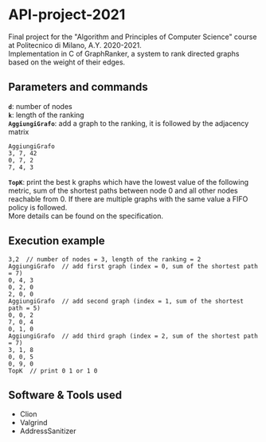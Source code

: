 # API-project-2021
Final project for the "Algorithm and Principles of Computer Science" course at Politecnico di Milano, A.Y. 2020-2021.  
Implementation in C of GraphRanker, a system to rank directed graphs based on the weight of their edges.

## Parameters and commands
**`d`**: number of nodes  
**`k`**: length of the ranking  
**`AggiungiGrafo`**: add a graph to the ranking, it is followed by the adjacency matrix
```Text
AggiungiGrafo
3, 7, 42
0, 7, 2
7, 4, 3
```
**`TopK`**: print the best k graphs which have the lowest value of the following metric, sum of the shortest paths between node 0 and all other nodes reachable from 0. If there are multiple graphs with the same value a FIFO policy is followed.  
More details can be found on the specification.

## Execution example
```Text
3,2  // number of nodes = 3, length of the ranking = 2
AggiungiGrafo  // add first graph (index = 0, sum of the shortest path = 7)
0, 4, 3
0, 2, 0
2, 0, 0
AggiungiGrafo  // add second graph (index = 1, sum of the shortest path = 5)
0, 0, 2
7, 0, 4
0, 1, 0
AggiungiGrafo  // add third graph (index = 2, sum of the shortest path = 7)
3, 1, 8
0, 0, 5
0, 9, 0
TopK  // print 0 1 or 1 0
```

## Software & Tools used
- Clion  
- Valgrind  
- AddressSanitizer
